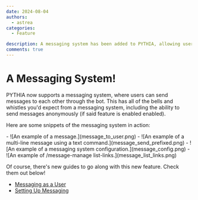 ```yaml
---
date: 2024-08-04
authors:
  - astrea
categories:
  - Feature

description: A messaging system has been added to PYTHIA, allowing users to send messages to each other through the bot.
comments: true
---
```


# A Messaging System!

PYTHIA now supports a messaging system, where users can send messages to each other through the bot. This has all of the bells and whistles you'd expect from a messaging system, including the ability to send messages anonymously (if said feature is enabled enabled).

<!-- more -->

Here are some snippets of the messaging system in action:

<div class="grid cards" markdown>
- ![An example of a message.](message_to_user.png)
- ![An example of a multi-line message using a text command.](message_send_prefixed.png)
- ![An example of a messaging system configuration.](message_config.png)
- ![An example of /message-manage list-links.](message_list_links.png)
</div>

Of course, there's new guides to go along with this new feature. Check them out below!
- [Messaging as a User](usage/messaging.md)
- [Setting Up Messaging](setup/messaging_setup.md)